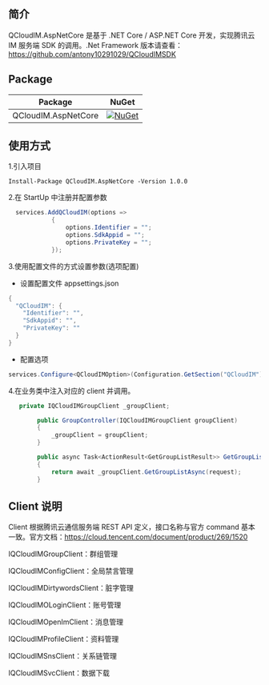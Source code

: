 ## 简介

QCloudIM.AspNetCore 是基于 .NET Core / ASP.NET Core 开发，实现腾讯云 IM 服务端 SDK 的调用。.Net Framework 版本请查看：<a href="https://github.com/antony10291029/QCloudIMSDK">
https://github.com/antony10291029/QCloudIMSDK</a>

## Package

| Package             | NuGet                                                                                                                  |
| ------------------- | ---------------------------------------------------------------------------------------------------------------------- |
| QCloudIM.AspNetCore | [![NuGet](https://img.shields.io/nuget/v/QCloudIM.AspNetCore.svg)](https://www.nuget.org/packages/QCloudIM.AspNetCore) |

## 使用方式

1.引入项目

```
Install-Package QCloudIM.AspNetCore -Version 1.0.0
```

2.在 StartUp 中注册并配置参数

```C#
  services.AddQCloudIM(options =>
            {
                options.Identifier = "";
                options.SdkAppid = "";
                options.PrivateKey = "";
            });
```

3.使用配置文件的方式设置参数(选项配置)

- 设置配置文件 appsettings.json

```C#
{
  "QCloudIM": {
    "Identifier": "",
    "SdkAppid": "",
    "PrivateKey": ""
  }
}
```

- 配置选项

```C#
services.Configure<QCloudIMOption>(Configuration.GetSection("QCloudIM"));
```

4.在业务类中注入对应的 client 并调用。

```C#
   private IQCloudIMGroupClient _groupClient;

        public GroupController(IQCloudIMGroupClient groupClient)
        {
            _groupClient = groupClient;
        }

        public async Task<ActionResult<GetGroupListResult>> GetGroupList(GetGroupListRequest request)
        {
            return await _groupClient.GetGroupListAsync(request);
        }
```

## Client 说明

Client 根据腾讯云通信服务端 REST API 定义，接口名称与官方 command 基本一致。官方文档：<a href="https://cloud.tencent.com/document/product/269/1520">https://cloud.tencent.com/document/product/269/1520</a>

IQCloudIMGroupClient：群组管理

IQCloudIMConfigClient：全局禁言管理

IQCloudIMDirtywordsClient：脏字管理

IQCloudIMOLoginClient：账号管理

IQCloudIMOpenImClient：消息管理

IQCloudIMProfileClient：资料管理

IQCloudIMSnsClient：关系链管理

IQCloudIMSvcClient：数据下载
